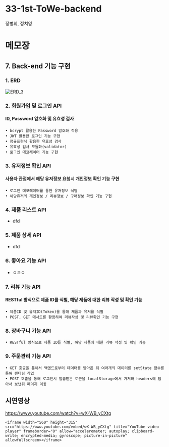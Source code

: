 # 33-1st-ToWe-backend
정병휘, 정치영

# 메모장

## 7. Back-end 기능 구현

### 1. ERD

![ERD_3](https://user-images.githubusercontent.com/101810494/173720423-84cabf61-5c94-4de1-a835-ab61df9c0bd3.jpg)

### 2. 회원가입 및 로그인 API

#### ID, Password 암호화 및 유효성 검사
```
• bcrypt 활용한 Password 암호화 적용
• JWT 활용한 로그인 기능 구현
• 정규표현식 활용한 유효성 검사
• 유효성 검사 모듈화(validator)
• 로그인 데코레이터 기능 구현
```

### 3. 유저정보 확인 API

#### 사용자 관점에서 해당 유저정보 요청시 개인정보 확인 기능 구현
```
• 로그인 데코레이터를 통한 유저정보 식별
• 해당유저의 개인정보 / 리뷰정보 / 구매정보 확인 기능 구현
```

### 4. 제품 리스트 API

- dfd

### 5. 제품 상세 API

- dfd

### 6. 좋아요 기능 API

- ㅇㄹㅇ

### 7. 리뷰 기능 API

#### RESTful 방식으로 제품 ID를 식별, 해당 제품에 대한 리뷰 작성 및 확인 기능
```
• 제품ID 및 유저ID(Token)을 통해 제품과 유저를 식별
• POST, GET 메서드를 활용하여 리뷰작성 및 리뷰확인 기능 구현
```
    
### 8. 장바구니 기능 API

```
• RESTful 방식으로 제품 ID를 식별, 해당 제품에 대한 리뷰 작성 및 확인 기능
```

### 9. 주문관리 기능 API

```
• GET 호출을 통해서 백엔드로부터 데이터를 받아온 뒤 여러개의 데이터를 setState 함수를 통해 렌더링 작업
• POST 호출을 통해 로그인시 발급받은 토큰을 localStorage에서 가져와 headers에 담아서 보낸뒤 페이지 이동
```

## 시연영상
https://www.youtube.com/watch?v=wX-WB_yCXtg

```
<iframe width="560" height="315" src="https://www.youtube.com/embed/wX-WB_yCXtg" title="YouTube video player" frameborder="0" allow="accelerometer; autoplay; clipboard-write; encrypted-media; gyroscope; picture-in-picture" allowfullscreen></iframe>
```
